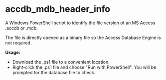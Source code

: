 # accdb_mdb_header_info

A Windows PowerShell script to identify the file version of an MS Access .accdb or .mdb.

The file is directly opened as a binary file so the Access Database Engine is not required.

**Usage:**

- Download the .ps1 file to a convenient location.
- Right-click the .ps1 file and choose "Run with PowerShell". You will be prompted for the database file to check.
